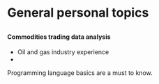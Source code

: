 # General personal topics

## 

#### Commodities trading data analysis

+ Oil and gas industry experience
+ 



Programming language basics are a must to know. 